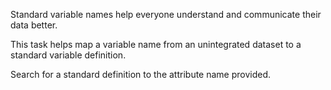 Standard variable names help everyone understand and communicate their data better.

This task helps map a variable name from an unintegrated dataset to a standard variable definition.

Search for a standard definition to the attribute name provided.